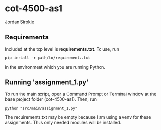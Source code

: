 # cot-4500-as1
Jordan Sirokie

## Requirements
Included at the top level is **requirements.txt**. To use, run 

    pip install -r path/to/requirements.txt

in the environment which you are running Python.

## Running 'assignment_1.py'

To run the main script, open a Command Prompt or Terminal window at the base project folder (cot-4500-as1). Then, run

    python "src/main/assignment_1.py"

The requirements.txt may be empty because I am using a venv for these assignments. Thus only needed modules will be installed.
